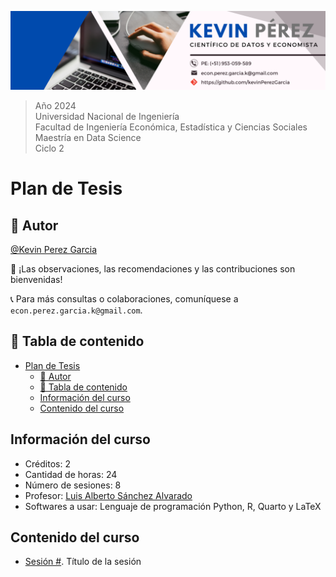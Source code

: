 ![logo](https://github.com/kevinPerezGarcia/kevinPerezGarcia/blob/main/logo.png)

> Año 2024 <br>
Universidad Nacional de Ingeniería <br>
Facultad de Ingeniería Económica, Estadística y Ciencias Sociales <br>
Maestría en Data Science <br>
Ciclo 2

# Plan de Tesis

## 👥 Autor

[@Kevin Perez Garcia](https://www.linkedin.com/in/kevinperezgarcia)

🤝 ¡Las observaciones, las recomendaciones y las contribuciones son bienvenidas!

📞 Para más consultas o colaboraciones, comuníquese a `econ.perez.garcia.k@gmail.com`.

## 📌 Tabla de contenido
- [Plan de Tesis](#plan-de-tesis)
  - [👥 Autor](#-autor)
  - [📌 Tabla de contenido](#-tabla-de-contenido)
  - [Información del curso](#información-del-curso)
  - [Contenido del curso](#contenido-del-curso)

## Información del curso

* Créditos: 2
* Cantidad de horas: 24
* Número de sesiones: 8
* Profesor: [Luis Alberto Sánchez Alvarado](https://www.linkedin.com/in/luis-alberto-s%C3%A1nchez-alvarado-573743171/)
* Softwares a usar: Lenguaje de programación Python, R, Quarto y LaTeX

## Contenido del curso

* [Sesión #](./). Título de la sesión